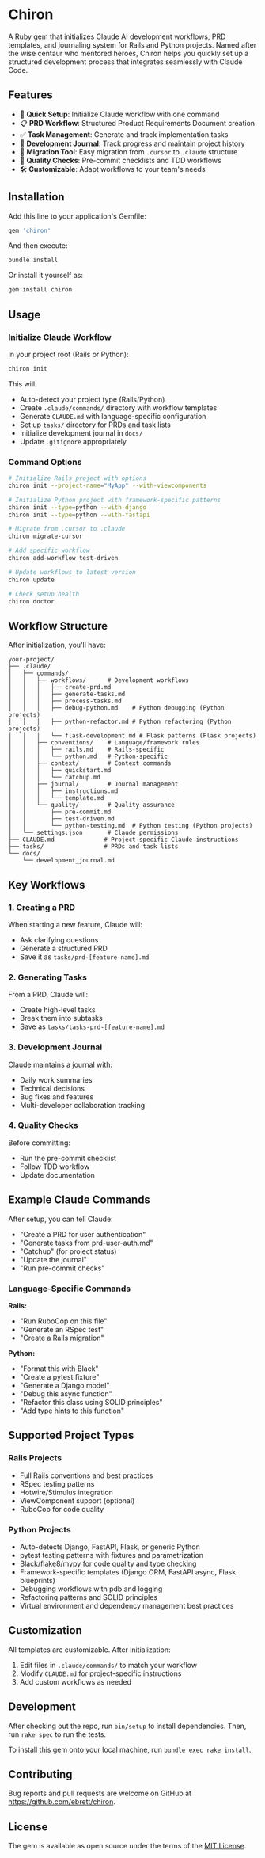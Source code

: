 # Chiron

A Ruby gem that initializes Claude AI development workflows, PRD templates, and journaling system for Rails and Python projects. Named after the wise centaur who mentored heroes, Chiron helps you quickly set up a structured development process that integrates seamlessly with Claude Code.

## Features

- 🚀 **Quick Setup**: Initialize Claude workflow with one command
- 📋 **PRD Workflow**: Structured Product Requirements Document creation
- ✅ **Task Management**: Generate and track implementation tasks
- 📓 **Development Journal**: Track progress and maintain project history
- 🔄 **Migration Tool**: Easy migration from `.cursor` to `.claude` structure
- 🎯 **Quality Checks**: Pre-commit checklists and TDD workflows
- 🛠️ **Customizable**: Adapt workflows to your team's needs

## Installation

Add this line to your application's Gemfile:

```ruby
gem 'chiron'
```

And then execute:
```bash
bundle install
```

Or install it yourself as:
```bash
gem install chiron
```

## Usage

### Initialize Claude Workflow

In your project root (Rails or Python):

```bash
chiron init
```

This will:
- Auto-detect your project type (Rails/Python)
- Create `.claude/commands/` directory with workflow templates
- Generate `CLAUDE.md` with language-specific configuration
- Set up `tasks/` directory for PRDs and task lists
- Initialize development journal in `docs/`
- Update `.gitignore` appropriately

### Command Options

```bash
# Initialize Rails project with options
chiron init --project-name="MyApp" --with-viewcomponents

# Initialize Python project with framework-specific patterns
chiron init --type=python --with-django
chiron init --type=python --with-fastapi

# Migrate from .cursor to .claude
chiron migrate-cursor

# Add specific workflow
chiron add-workflow test-driven

# Update workflows to latest version
chiron update

# Check setup health
chiron doctor
```

## Workflow Structure

After initialization, you'll have:

```
your-project/
├── .claude/
│   ├── commands/
│   │   ├── workflows/      # Development workflows
│   │   │   ├── create-prd.md
│   │   │   ├── generate-tasks.md
│   │   │   ├── process-tasks.md
│   │   │   ├── debug-python.md    # Python debugging (Python projects)
│   │   │   ├── python-refactor.md # Python refactoring (Python projects)
│   │   │   └── flask-development.md # Flask patterns (Flask projects)
│   │   ├── conventions/    # Language/framework rules
│   │   │   ├── rails.md    # Rails-specific
│   │   │   └── python.md   # Python-specific
│   │   ├── context/        # Context commands
│   │   │   ├── quickstart.md
│   │   │   └── catchup.md
│   │   ├── journal/        # Journal management
│   │   │   ├── instructions.md
│   │   │   └── template.md
│   │   └── quality/        # Quality assurance
│   │       ├── pre-commit.md
│   │       ├── test-driven.md
│   │       └── python-testing.md  # Python testing (Python projects)
│   └── settings.json       # Claude permissions
├── CLAUDE.md              # Project-specific Claude instructions
├── tasks/                 # PRDs and task lists
└── docs/
    └── development_journal.md
```

## Key Workflows

### 1. Creating a PRD
When starting a new feature, Claude will:
- Ask clarifying questions
- Generate a structured PRD
- Save it as `tasks/prd-[feature-name].md`

### 2. Generating Tasks
From a PRD, Claude will:
- Create high-level tasks
- Break them into subtasks
- Save as `tasks/tasks-prd-[feature-name].md`

### 3. Development Journal
Claude maintains a journal with:
- Daily work summaries
- Technical decisions
- Bug fixes and features
- Multi-developer collaboration tracking

### 4. Quality Checks
Before committing:
- Run the pre-commit checklist
- Follow TDD workflow
- Update documentation

## Example Claude Commands

After setup, you can tell Claude:

- "Create a PRD for user authentication"
- "Generate tasks from prd-user-auth.md"
- "Catchup" (for project status)
- "Update the journal"
- "Run pre-commit checks"

### Language-Specific Commands

**Rails:**
- "Run RuboCop on this file"
- "Generate an RSpec test"
- "Create a Rails migration"

**Python:**
- "Format this with Black"
- "Create a pytest fixture"
- "Generate a Django model"
- "Debug this async function"
- "Refactor this class using SOLID principles"
- "Add type hints to this function"

## Supported Project Types

### Rails Projects
- Full Rails conventions and best practices
- RSpec testing patterns
- Hotwire/Stimulus integration
- ViewComponent support (optional)
- RuboCop for code quality

### Python Projects
- Auto-detects Django, FastAPI, Flask, or generic Python
- pytest testing patterns with fixtures and parametrization
- Black/flake8/mypy for code quality and type checking
- Framework-specific templates (Django ORM, FastAPI async, Flask blueprints)
- Debugging workflows with pdb and logging
- Refactoring patterns and SOLID principles
- Virtual environment and dependency management best practices

## Customization

All templates are customizable. After initialization:
1. Edit files in `.claude/commands/` to match your workflow
2. Modify `CLAUDE.md` for project-specific instructions
3. Add custom workflows as needed

## Development

After checking out the repo, run `bin/setup` to install dependencies. Then, run `rake spec` to run the tests.

To install this gem onto your local machine, run `bundle exec rake install`.

## Contributing

Bug reports and pull requests are welcome on GitHub at https://github.com/ebrett/chiron.

## License

The gem is available as open source under the terms of the [MIT License](https://opensource.org/licenses/MIT).